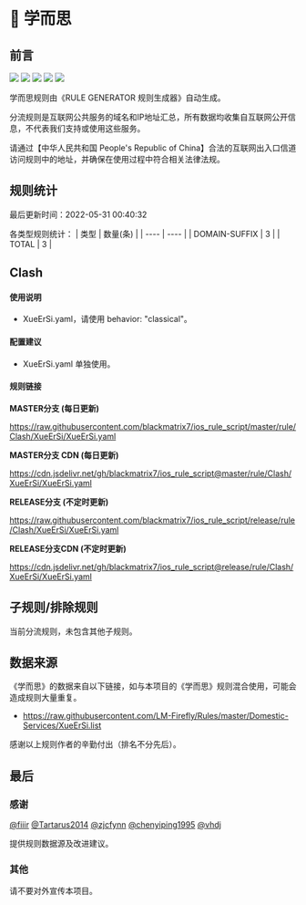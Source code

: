 # 🧸 学而思

## 前言

![](https://shields.io/badge/-移除重复规则-ff69b4) ![](https://shields.io/badge/-DOMAIN与DOMAIN--SUFFIX合并-green) ![](https://shields.io/badge/-DOMAIN--SUFFIX间合并-critical) ![](https://shields.io/badge/-DOMAIN--SUFFIX与DOMAIN--KEYWORD合并-blue) ![](https://shields.io/badge/-IP--CIDR(6)合并-blueviolet) 

学而思规则由《RULE GENERATOR 规则生成器》自动生成。

分流规则是互联网公共服务的域名和IP地址汇总，所有数据均收集自互联网公开信息，不代表我们支持或使用这些服务。

请通过【中华人民共和国 People's Republic of China】合法的互联网出入口信道访问规则中的地址，并确保在使用过程中符合相关法律法规。

## 规则统计

最后更新时间：2022-05-31 00:40:32

各类型规则统计：
| 类型 | 数量(条)  | 
| ---- | ----  |
| DOMAIN-SUFFIX | 3  | 
| TOTAL | 3  | 


## Clash 

#### 使用说明
- XueErSi.yaml，请使用 behavior: "classical"。

#### 配置建议
- XueErSi.yaml 单独使用。

#### 规则链接
**MASTER分支 (每日更新)**

https://raw.githubusercontent.com/blackmatrix7/ios_rule_script/master/rule/Clash/XueErSi/XueErSi.yaml

**MASTER分支 CDN (每日更新)**

https://cdn.jsdelivr.net/gh/blackmatrix7/ios_rule_script@master/rule/Clash/XueErSi/XueErSi.yaml

**RELEASE分支 (不定时更新)**

https://raw.githubusercontent.com/blackmatrix7/ios_rule_script/release/rule/Clash/XueErSi/XueErSi.yaml

**RELEASE分支CDN (不定时更新)**

https://cdn.jsdelivr.net/gh/blackmatrix7/ios_rule_script@release/rule/Clash/XueErSi/XueErSi.yaml

## 子规则/排除规则


当前分流规则，未包含其他子规则。

## 数据来源

《学而思》的数据来自以下链接，如与本项目的《学而思》规则混合使用，可能会造成规则大量重复。

- https://raw.githubusercontent.com/LM-Firefly/Rules/master/Domestic-Services/XueErSi.list


感谢以上规则作者的辛勤付出（排名不分先后）。

## 最后

### 感谢

[@fiiir](https://github.com/fiiir) [@Tartarus2014](https://github.com/Tartarus2014) [@zjcfynn](https://github.com/zjcfynn) [@chenyiping1995](https://github.com/chenyiping1995) [@vhdj](https://github.com/vhdj)

提供规则数据源及改进建议。

### 其他

请不要对外宣传本项目。